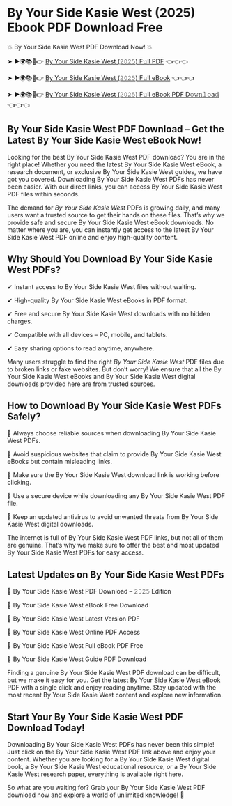 # By Your Side Kasie West (2025) Ebook PDF Download Free

💥 By Your Side Kasie West PDF Download Now! 💥

➤ ►🌍📚📱👉 [By Your Side Kasie West (𝟸𝟶𝟸𝟻) F𝚞ll PDF](https://getpdf.xyz/by-your-side-kasie-west) 👈👈👈


➤ ►🌍📚📱👉 [By Your Side Kasie West (𝟸𝟶𝟸𝟻) F𝚞ll eBook](https://getpdf.xyz/by-your-side-kasie-west) 👈👈👈


➤ ►🌍📚📱👉 [By Your Side Kasie West (𝟸𝟶𝟸𝟻) F𝚞ll eBook PDF D𝚘𝚠𝚗𝚕𝚘a𝚍](https://getpdf.xyz/by-your-side-kasie-west) 👈👈👈


## By Your Side Kasie West PDF Download – Get the Latest By Your Side Kasie West eBook Now!

Looking for the best By Your Side Kasie West PDF download? You are in the right place! Whether you need the latest By Your Side Kasie West eBook, a research document, or exclusive By Your Side Kasie West guides, we have got you covered. Downloading By Your Side Kasie West PDFs has never been easier. With our direct links, you can access By Your Side Kasie West PDF files within seconds.

The demand for *By Your Side Kasie West* PDFs is growing daily, and many users want a trusted source to get their hands on these files. That’s why we provide safe and secure By Your Side Kasie West eBook downloads. No matter where you are, you can instantly get access to the latest By Your Side Kasie West PDF online and enjoy high-quality content.

## Why Should You Download By Your Side Kasie West PDFs?

✔ Instant access to By Your Side Kasie West files without waiting.

✔ High-quality By Your Side Kasie West eBooks in PDF format.

✔ Free and secure By Your Side Kasie West downloads with no hidden charges.

✔ Compatible with all devices – PC, mobile, and tablets.

✔ Easy sharing options to read anytime, anywhere.

Many users struggle to find the right *By Your Side Kasie West* PDF files due to broken links or fake websites. But don’t worry! We ensure that all the By Your Side Kasie West eBooks and By Your Side Kasie West digital downloads provided here are from trusted sources.

## How to Download By Your Side Kasie West PDFs Safely?

📌 Always choose reliable sources when downloading By Your Side Kasie West PDFs.

📌 Avoid suspicious websites that claim to provide By Your Side Kasie West eBooks but contain misleading links.

📌 Make sure the By Your Side Kasie West download link is working before clicking.

📌 Use a secure device while downloading any By Your Side Kasie West PDF file.

📌 Keep an updated antivirus to avoid unwanted threats from By Your Side Kasie West digital downloads.

The internet is full of By Your Side Kasie West PDF links, but not all of them are genuine. That’s why we make sure to offer the best and most updated By Your Side Kasie West PDFs for easy access.

## Latest Updates on By Your Side Kasie West PDFs

🔹 By Your Side Kasie West PDF Download – 𝟸𝟶𝟸𝟻 Edition

🔹 By Your Side Kasie West eBook Free Download

🔹 By Your Side Kasie West Latest Version PDF

🔹 By Your Side Kasie West Online PDF Access

🔹 By Your Side Kasie West Full eBook PDF Free

🔹 By Your Side Kasie West Guide PDF Download

Finding a genuine By Your Side Kasie West PDF download can be difficult, but we make it easy for you. Get the latest By Your Side Kasie West eBook PDF with a single click and enjoy reading anytime. Stay updated with the most recent By Your Side Kasie West content and explore new information.

## Start Your By Your Side Kasie West PDF Download Today!

Downloading By Your Side Kasie West PDFs has never been this simple! Just click on the By Your Side Kasie West PDF link above and enjoy your content. Whether you are looking for a By Your Side Kasie West digital book, a By Your Side Kasie West educational resource, or a By Your Side Kasie West research paper, everything is available right here.

So what are you waiting for? Grab your By Your Side Kasie West PDF download now and explore a world of unlimited knowledge! 🚀